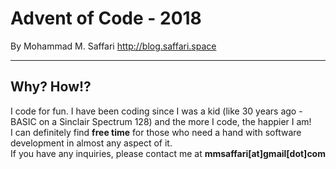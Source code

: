 ﻿# Advent of Code - 2018

By Mohammad M. Saffari http://blog.saffari.space
___
## Why? How!?
I code for fun. I have been coding since I was a kid (like 30 years ago - BASIC on a Sinclair Spectrum 128) and the more I code, the happier I am!  
I can definitely find **free time** for those who need a hand with software development in almost any aspect of it.  
If you have any inquiries, please contact me at **mmsaffari[at]gmail[dot]com**